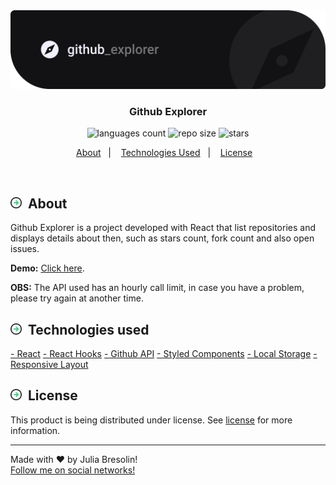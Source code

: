 <img alt="github-explorer-header" title="github-explorer" src=".docs/header.svg" />
<h3 align="center">Github Explorer</h3>

<p align="center">
  <img alt="languages count" src="https://img.shields.io/github/languages/count/jbresolinn/github-explorer?color=2304D361"/>
  <img alt="repo size" src="https://img.shields.io/github/repo-size/jbresolinn/github-explorer?color=2304D361">
  <img alt="stars" src="https://img.shields.io/github/stars/jbresolinn/github-explorer?color=2304D361">
</p>

<p align="center">
  <a href="#-about">About</a>&nbsp;&nbsp;&nbsp;|&nbsp;&nbsp;&nbsp;
  <a href="#-technologies-used">Technologies Used</a>&nbsp;&nbsp;&nbsp;|&nbsp;&nbsp;&nbsp;
  <a href="#-license">License</a>&nbsp;&nbsp;&nbsp;
</p>
<br>

## <img src=".docs/label.svg" width="18px">&nbsp; About

Github Explorer is a project developed with React that list repositories and displays details about then, such as stars count, fork count and also open issues.

**Demo:** [Click here](https://jbresolinn.github.io/github-explorer/).

**OBS:** The API used has an hourly call limit, in case you have a problem, please try again at another time.


## <img src=".docs/label.svg" width="18px">&nbsp; Technologies used

[- React](https://reactjs.org/)
[- React Hooks](https://pt-br.reactjs.org/docs/hooks-intro.html)
[- Github API](https://developer.github.com/v3/)
[- Styled Components](https://styled-components.com/)
[- Local Storage](https://developer.mozilla.org/pt-BR/docs/Web/API/Window/Window.localStorage)
[- Responsive Layout](https://www.w3schools.com/html/html_responsive.asp)


## <img src=".docs/label.svg" width="18px">&nbsp; License
This product is being distributed under license. See [license](license.md) for more information.


---

Made with ❤ by Julia Bresolin! <br>
[Follow me on social networks!](https://linktr.ee/juliabresolin)
